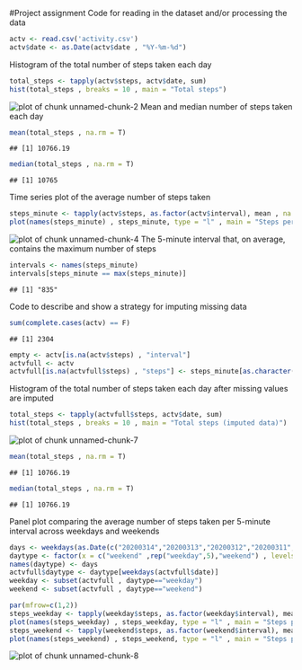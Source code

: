 #Project assignment
Code for reading in the dataset and/or processing the data

```r
actv <- read.csv('activity.csv')
actv$date <- as.Date(actv$date , "%Y-%m-%d")
```
Histogram of the total number of steps taken each day

```r
total_steps <- tapply(actv$steps, actv$date, sum)
hist(total_steps , breaks = 10 , main = "Total steps")
```

![plot of chunk unnamed-chunk-2](figure/unnamed-chunk-2-1.png)
Mean and median number of steps taken each day

```r
mean(total_steps , na.rm = T)
```

```
## [1] 10766.19
```

```r
median(total_steps , na.rm = T)
```

```
## [1] 10765
```
Time series plot of the average number of steps taken

```r
steps_minute <- tapply(actv$steps, as.factor(actv$interval), mean , na.rm = T)
plot(names(steps_minute) , steps_minute, type = "l" , main = "Steps per interval")
```

![plot of chunk unnamed-chunk-4](figure/unnamed-chunk-4-1.png)
The 5-minute interval that, on average, contains the maximum number of steps

```r
intervals <- names(steps_minute)
intervals[steps_minute == max(steps_minute)]
```

```
## [1] "835"
```
Code to describe and show a strategy for imputing missing data

```r
sum(complete.cases(actv) == F)
```

```
## [1] 2304
```

```r
empty <- actv[is.na(actv$steps) , "interval"]
actvfull <- actv
actvfull[is.na(actvfull$steps) , "steps"] <- steps_minute[as.character(empty)]
```
Histogram of the total number of steps taken each day after missing values are imputed

```r
total_steps <- tapply(actvfull$steps, actv$date, sum)
hist(total_steps , breaks = 10 , main = "Total steps (imputed data)")
```

![plot of chunk unnamed-chunk-7](figure/unnamed-chunk-7-1.png)

```r
mean(total_steps , na.rm = T)
```

```
## [1] 10766.19
```

```r
median(total_steps , na.rm = T)
```

```
## [1] 10766.19
```
Panel plot comparing the average number of steps taken per 5-minute interval across weekdays and weekends

```r
days <- weekdays(as.Date(c("20200314","20200313","20200312","20200311","20200310","20200309","20200308") , "%Y%m%d"))
daytype <- factor(x = c("weekend" ,rep("weekday",5),"weekend") , levels = c("weekday","weekend"))
names(daytype) <- days
actvfull$daytype <- daytype[weekdays(actvfull$date)]
weekday <- subset(actvfull , daytype=="weekday")
weekend <- subset(actvfull , daytype=="weekend")

par(mfrow=c(1,2))
steps_weekday <- tapply(weekday$steps, as.factor(weekday$interval), mean , na.rm = T)
plot(names(steps_weekday) , steps_weekday, type = "l" , main = "Steps per interval (weekday)")
steps_weekend <- tapply(weekend$steps, as.factor(weekend$interval), mean , na.rm = T)
plot(names(steps_weekend) , steps_weekend, type = "l" , main = "Steps per interval (weekend)")
```

![plot of chunk unnamed-chunk-8](figure/unnamed-chunk-8-1.png)

